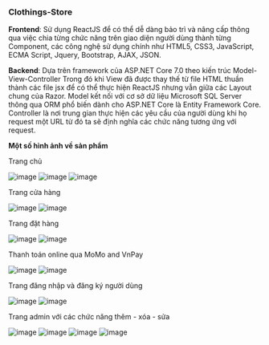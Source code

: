 ### Clothings-Store

**Frontend**: Sử dụng ReactJS để có thể dễ dàng bảo trì và nâng cấp thông qua việc chia từng chức năng trên giao diện người dùng thành từng Component, 
các công nghệ sử dụng chính như HTML5, CSS3, JavaScript, ECMA Script, Jquery, Bootstrap, AJAX, JSON.

**Backend**: Dựa trên framework của ASP.NET Core 7.0 theo kiến trúc Model-View-Controller
Trong đó khi View đã được thay thế từ file HTML thuần thành các file jsx để có thể thực hiện ReactJS nhưng vẫn giữa các Layout chung của Razor.
Model kết nối với cơ sở dữ liệu Microsoft SQL Server thông qua ORM phổ biến dành cho ASP.NET Core là Entity Framework Core.
Controller là nơi trung gian thực hiện các yêu cầu của người dùng khi họ request một URL từ đó ta sẽ định nghĩa các chức năng tương ứng với request.

**Một số hình ảnh về sản phẩm**

Trang chủ

![image](https://github.com/nhanne/Clothings-Store/assets/90546715/14039f62-c835-4e12-ad52-66a6c6377319)
![image](https://github.com/nhanne/Clothings-Store/assets/90546715/57a77635-a2f6-4c0e-821c-28f19d6a256c)
![image](https://github.com/nhanne/Clothings-Store/assets/90546715/913258de-a7ae-401c-bff4-51f81aa4a311)

Trang cửa hàng

![image](https://github.com/nhanne/Clothings-Store/assets/90546715/94679dc2-9f27-4dcb-a731-5f53a4442fb4)
![image](https://github.com/nhanne/Clothings-Store/assets/90546715/36c9ae9e-a8fa-42d5-a01d-7db5b2a47aac)

Trang đặt hàng

![image](https://github.com/nhanne/Clothings-Store/assets/90546715/795abb1a-2eee-4211-9111-769b1fcde5e6)
![image](https://github.com/nhanne/Clothings-Store/assets/90546715/8f6a4325-28ac-43f3-89ae-b347c347076b)

Thanh toán online qua MoMo and VnPay

![image](https://github.com/nhanne/Clothings-Store/assets/90546715/015e109a-70e0-4948-ae64-cf819cc42524)
![image](https://github.com/nhanne/Clothings-Store/assets/90546715/8b0a60f9-91d5-4119-aa5d-db9c37c9bbf3)


Trang đăng nhập và đăng ký người dùng

![image](https://github.com/nhanne/Clothings-Store/assets/90546715/42122069-b4ff-42a2-bab3-685bb87c1a5f)
![image](https://github.com/nhanne/Clothings-Store/assets/90546715/c2cf931a-e169-4c78-9ca6-a9026fb2dda2)

Trang admin với các chức năng thêm - xóa - sửa

![image](https://github.com/nhanne/Clothings-Store/assets/90546715/542f1df9-08c8-4822-b9e9-83459e615d16)
![image](https://github.com/nhanne/Clothings-Store/assets/90546715/da606da9-79e1-4b73-892b-9408e5b74c62)
![image](https://github.com/nhanne/Clothings-Store/assets/90546715/09d7521b-70b9-4bee-ae3d-9b21ae404045)
![image](https://github.com/nhanne/Clothings-Store/assets/90546715/ffbb0fa7-90d5-481a-805d-c5ab59398a92)




